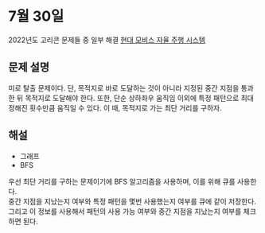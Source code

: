 # 7월 30일

2022년도 고리콘 문제들 중 일부 해결
[현대 모비스 자율 주행 시스템](https://www.acmicpc.net/problem/25969)

## 문제 설명
미로 탈출 문제이다. 단, 목적지로 바로 도달하는 것이 아니라 지정된 중간 지점을 통과한 뒤 목적지로 도달해야 한다. 또한, 단순 상하좌우 움직임 이외에 특정 패턴으로 최대 정해진 횟수만큼 움직일 수 있다. 이 때, 목적지로 가는 최단 거리를 구하자.

## 해설
- 그래프
- BFS

우선 최단 거리를 구하는 문제이기에 BFS 알고리즘을 사용하며, 이를 위해 큐를 사용한다.  
중간 지점을 지났는지 여부와 특정 패턴을 몇번 사용했는지 여부를 큐에 같이 저장한다. 그리고 이 정보를 사용해서 패턴의 사용 가능 여부와 중간 지점을 지났는지 여부를 체크하면 된다.